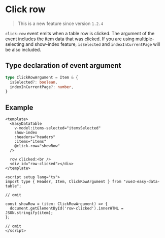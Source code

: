 # Click row
> This is a new feature since version `1.2.4`

`click-row` event emits when a table row is clicked. The argument of the event includes the item data that was clicked. If you are using multiple-selecting and show-index feature, `isSelected` and `indexInCurrentPage` will be also included.

## Type declaration of event argument

```ts
type ClickRowArgument = Item & {
  isSelected?: boolean,
  indexInCurrentPage?: number,
}
```

## Example
```vue
<template>
  <EasyDataTable
    v-model:items-selected="itemsSelected"
    show-index
    :headers="headers"
    :items="items"
    @click-row="showRow"
  />

  row clicked:<br />
  <div id="row-clicked"></div>
</template>

<script setup lang="ts">
import type { Header, Item, ClickRowArgument } from "vue3-easy-data-table";

// omit

const showRow = (item: ClickRowArgument) => {
  document.getElementById('row-clicked').innerHTML = JSON.stringify(item);
};

// omit
</script>
```

<ClickRow/>
